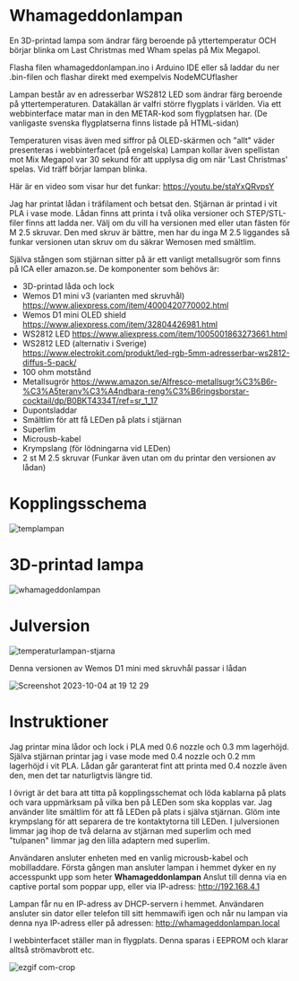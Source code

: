 # Whamageddonlampan

En 3D-printad lampa som ändrar färg beroende på yttertemperatur OCH börjar blinka om Last Christmas med Wham spelas på Mix Megapol.

Flasha filen whamageddonlampan.ino  i Arduino IDE eller så laddar du ner .bin-filen och flashar direkt med exempelvis NodeMCUflasher

Lampan består av en adresserbar WS2812 LED som ändrar färg beroende på yttertemperaturen. Datakällan är valfri större flygplats i världen. Via ett webbinterface matar man in den METAR-kod som flygplatsen har. (De vanligaste svenska flygplatserna finns listade på HTML-sidan)

Temperaturen visas även med siffror på OLED-skärmen och "allt" väder presenteras i webbinterfacet (på engelska)
Lampan kollar även spellistan mot Mix Megapol var 30 sekund för att upplysa dig om när 'Last Christmas' spelas. Vid träff börjar lampan blinka. 

Här är en video som visar hur det funkar: https://youtu.be/staYxQRvpsY

Jag har printat lådan i träfilament och betsat den. Stjärnan är printad i vit PLA i vase mode.
Lådan finns att printa i två olika versioner och STEP/STL-filer finns att ladda ner.  Välj om du vill ha versionen med eller utan fästen för M 2.5 skruvar. Den med skruv är bättre, men har du inga M 2.5 liggandes så funkar versionen utan skruv om du säkrar Wemosen med smältlim. 

Själva stången som stjärnan sitter på är ett vanligt metallsugrör som finns på ICA eller amazon.se. 
De komponenter som behövs är:

- 3D-printad låda och lock
- Wemos D1 mini v3 (varianten med skruvhål)  https://www.aliexpress.com/item/4000420770002.html
- Wemos D1 mini OLED shield https://www.aliexpress.com/item/32804426981.html
- WS2812 LED https://www.aliexpress.com/item/1005001863273661.html
- WS2812 LED (alternativ i Sverige) https://www.electrokit.com/produkt/led-rgb-5mm-adresserbar-ws2812-diffus-5-pack/
- 100 ohm motstånd
- Metallsugrör https://www.amazon.se/Alfresco-metallsugr%C3%B6r-%C3%A5teranv%C3%A4ndbara-reng%C3%B6ringsborstar-cocktail/dp/B0BKT4334T/ref=sr_1_17
- Dupontsladdar
- Smältlim för att få LEDen på plats i stjärnan
- Superlim 
- Microusb-kabel
- Krympslang (för lödningarna vid LEDen)
- 2 st M 2.5 skruvar (Funkar även utan om du printar den versionen av lådan)

<h1>Kopplingsschema</h1>


![templampan](https://github.com/duelago/Temperaturlampan/assets/12539239/ebb60627-cd37-4e9d-8fff-efc2866f2104)






<h1>3D-printad lampa</h1>

![whamageddonlampan](https://github.com/duelago/Temperaturlampan/assets/12539239/6cb68040-5377-46a6-b174-873620f04d1d)


<h1>Julversion</h1>

![temperaturlampan-stjarna](https://github.com/duelago/Temperaturlampan/assets/12539239/859001ad-1024-4838-bd3d-e470d4a57013)


Denna versionen av Wemos D1 mini med skruvhål passar i lådan 

![Screenshot 2023-10-04 at 19 12 29](https://github.com/duelago/Temperaturlampan/assets/12539239/45842c62-73e3-4499-badd-159bfa92e052)


<h1>Instruktioner</h1>

Jag printar mina lådor och lock i PLA med 0.6 nozzle och 0.3 mm lagerhöjd. Själva stjärnan printar jag i vase mode med 0.4 nozzle och 0.2 mm lagerhöjd i vit PLA. Lådan går garanterat fint att printa med 0.4 nozzle även den, men det tar naturligtvis längre tid.

I övrigt är det bara att titta på kopplingsschemat och löda kablarna på plats och vara uppmärksam på vilka ben på LEDen som ska kopplas var. Jag använder lite smältlim för att få LEDen på plats i själva stjärnan. Glöm inte krympslang för att separera de tre kontaktytorna till LEDen. I julversionen limmar jag ihop de två delarna av stjärnan med superlim och med "tulpanen" limmar jag den lilla adaptern med superlim.

Användaren ansluter enheten med en vanlig microusb-kabel och mobilladdare. Första gången man ansluter lampan i hemmet dyker en ny accesspunkt upp som heter <b>Whamageddonlampan</b> Anslut till denna via en captive portal som poppar upp, eller via IP-adress: http://192.168.4.1

Lampan får nu en IP-adress av DHCP-servern i hemmet. Användaren ansluter sin dator eller telefon till sitt hemmawifi igen och når nu lampan via denna nya IP-adress eller på adressen: http://whamageddonlampan.local

I webbinterfacet ställer man in flygplats. Denna sparas i EEPROM och klarar alltså strömavbrott etc. 

![ezgif com-crop](https://github.com/duelago/Temperaturlampan/assets/12539239/41c63c9f-87a0-4780-b7ca-e82fb4401fc8)


